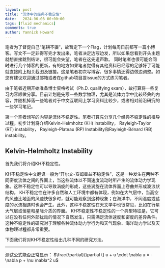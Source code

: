```yaml
---
layout: post
title: "流体中的经典不稳定性"
date:   2024-06-03 00:00:00
tags: [fluid mechanics]
comments: true
author: Yannick Howard
---
```


笔者为了督促自己“笔耕不辍”，故暂定下一个Flag，计划每周日前都写一篇小博客。写文不一定非得写完才发出来，笔者决定边写边发，所以如果您看到开头主题就想直接跳到结论，很可能会失望，笔者在这先道声歉。
同时笔者也很可能会同时进行几个博客的更新，有的地方如果笔者觉得有其他资料已经写的足够好了可能就直接附上相关截图及链接。这是笔者初次写博客，很多事情还得边做边调整。如您有建议欢迎通过邮箱或者在github项目提issue的方式练习笔者。

由于笔者近期开始准备博士资格考试（Ph.D. qualifying exam），故打算将一些复习内容顺做分享。目前计划是先写一些数学物理，尤其是流体力学中比较经典的内容，并随机掉落一些笔者对于中文互联网上学习资料比较少，或者相对前沿研究的一些学习笔记。

第一个笔者想写的内容是流体不稳定性。笔者打算先分享几个经典不稳定性的推导过程。初步计划将介绍Kelvin-Helmholtz (KH) instability， Rayleigh-Taylor (RT) instability， Rayleigh-Plateau (RP) Instability和Rayleigh-B$\acute{e}$nard (RB) instability。

<!-- more -->
## Kelvin-Helmholtz Instability

首先我们将介绍KH不稳定性。

KH不稳定性中文翻译一般为“开尔文-亥姆霍兹不稳定性”，这是一种发生在两种不同密度流体之间的界面上，当这些流体以不同速度流动时所产生的流体动力学现象。这种不稳定性可以导致涡旋的形成，这些涡旋在流体界面上卷曲并形成波浪状结构。
KH不稳定性在许多自然和人工环境中都有体现，例如在大气层中，当高空的风速比地面的风速快很多时，就可能观察到这种现象；在海洋中，不同温度或盐度的水流相遇时也会产生。此外，这种不稳定性在天文学中也很常见，比如在行星大气层或恒星和星际介质的界面。
KH不稳定性不稳定性的一个典型特征是，它可以在没有任何外部扰动的情况下自然发生，只需满足流体速度和密度的差异条件。这种不稳定性的研究对于理解各种流体动力学行为和天气现象、海洋动力学以及天体物理过程都非常重要。

下面我们将对KH不稳定性给出几种不同的研究方法。


----
测试公式能否正常显示：
$\frac{\partial}{\partial t} u + u \cdot \nabla u = -\nabla p + \nu \nabla^2 u$
